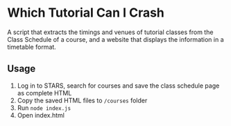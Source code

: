 # Which Tutorial Can I Crash
A script that extracts the timings and venues of tutorial classes from the Class Schedule of a course, and a website that displays the information in a timetable format.

## Usage
1. Log in to STARS, search for courses and save the class schedule page as complete HTML
2. Copy the saved HTML files to ```/courses``` folder
3. Run ```node index.js```
4. Open index.html